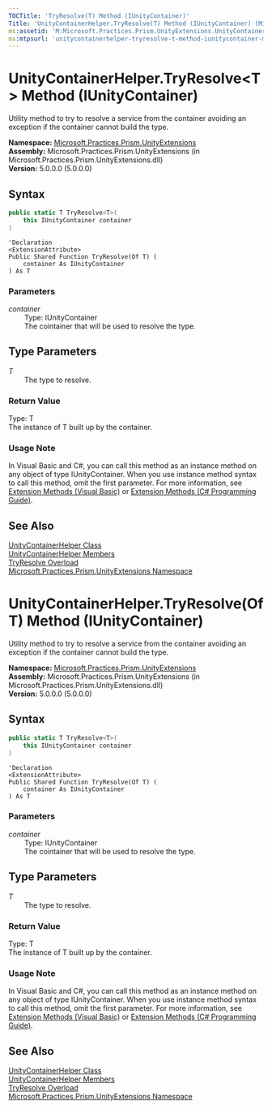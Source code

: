 ```yaml
---
TOCTitle: 'TryResolve(T) Method (IUnityContainer)'
Title: 'UnityContainerHelper.TryResolve(T) Method (IUnityContainer) (Microsoft.Practices.Prism.UnityExtensions)'
ms:assetid: 'M:Microsoft.Practices.Prism.UnityExtensions.UnityContainerHelper.TryResolve\`\`1(Microsoft.Practices.Unity.IUnityContainer)'
ms:mtpsurl: 'unitycontainerhelper-tryresolve-t-method-iunitycontainer-mspp-unityextensions.md'
---
```


# UnityContainerHelper.TryResolve&lt;T&gt; Method (IUnityContainer)

Utility method to try to resolve a service from the container avoiding an exception if the container cannot build the type.

**Namespace:** [Microsoft.Practices.Prism.UnityExtensions](/patterns-practices/reference/mspp-unityextensions-namespace)  
**Assembly:** Microsoft.Practices.Prism.UnityExtensions (in Microsoft.Practices.Prism.UnityExtensions.dll)  
**Version:** 5.0.0.0 (5.0.0.0)

## Syntax
```C#
public static T TryResolve<T>(
	this IUnityContainer container
)

```
```VB
'Declaration
<ExtensionAttribute> 
Public Shared Function TryResolve(Of T) ( 
	container As IUnityContainer
) As T
```

### Parameters

*container*  
&nbsp;&nbsp;&nbsp;&nbsp;&nbsp;&nbsp;&nbsp;&nbsp;Type: IUnityContainer   
&nbsp;&nbsp;&nbsp;&nbsp;&nbsp;&nbsp;&nbsp;&nbsp;The cointainer that will be used to resolve the type.

## Type Parameters


*T*  
&nbsp;&nbsp;&nbsp;&nbsp;&nbsp;&nbsp;&nbsp;&nbsp;The type to resolve.

### Return Value

Type: T   
The instance of T built up by the container.
### Usage Note

In Visual Basic and C\#, you can call this method as an instance method on any object of type IUnityContainer. When you use instance method syntax to call this method, omit the first parameter. For more information, see [Extension Methods (Visual Basic)](http://msdn.microsoft.com/en-us/library/bb384936.aspx) or [Extension Methods (C\# Programming Guide)](http://msdn.microsoft.com/en-us/library/bb383977.aspx).

## See Also

[UnityContainerHelper Class](/patterns-practices/reference/unitycontainerhelper-class-mspp-unityextensions)  
[UnityContainerHelper Members](/patterns-practices/reference/unitycontainerhelper-members-mspp-unityextensions)  
[TryResolve Overload](/patterns-practices/reference/unitycontainerhelper-tryresolve-method-mspp-unityextensions)  
[Microsoft.Practices.Prism.UnityExtensions Namespace](/patterns-practices/reference/mspp-unityextensions-namespace)  

# UnityContainerHelper.TryResolve(Of T) Method (IUnityContainer)

Utility method to try to resolve a service from the container avoiding an exception if the container cannot build the type.

**Namespace:** [Microsoft.Practices.Prism.UnityExtensions](/patterns-practices/reference/mspp-unityextensions-namespace)  
**Assembly:** Microsoft.Practices.Prism.UnityExtensions (in Microsoft.Practices.Prism.UnityExtensions.dll)  
**Version:** 5.0.0.0 (5.0.0.0)

## Syntax
```C#
public static T TryResolve<T>(
	this IUnityContainer container
)

```
```VB
'Declaration
<ExtensionAttribute> 
Public Shared Function TryResolve(Of T) ( 
	container As IUnityContainer
) As T
```

### Parameters

*container*  
&nbsp;&nbsp;&nbsp;&nbsp;&nbsp;&nbsp;&nbsp;&nbsp;Type: IUnityContainer   
&nbsp;&nbsp;&nbsp;&nbsp;&nbsp;&nbsp;&nbsp;&nbsp;The cointainer that will be used to resolve the type.

## Type Parameters


*T*  
&nbsp;&nbsp;&nbsp;&nbsp;&nbsp;&nbsp;&nbsp;&nbsp;The type to resolve.

### Return Value

Type: T   
The instance of T built up by the container.
### Usage Note

In Visual Basic and C\#, you can call this method as an instance method on any object of type IUnityContainer. When you use instance method syntax to call this method, omit the first parameter. For more information, see [Extension Methods (Visual Basic)](http://msdn.microsoft.com/en-us/library/bb384936.aspx) or [Extension Methods (C\# Programming Guide)](http://msdn.microsoft.com/en-us/library/bb383977.aspx).

## See Also

[UnityContainerHelper Class](/patterns-practices/reference/unitycontainerhelper-class-mspp-unityextensions)  
[UnityContainerHelper Members](/patterns-practices/reference/unitycontainerhelper-members-mspp-unityextensions)  
[TryResolve Overload](/patterns-practices/reference/unitycontainerhelper-tryresolve-method-mspp-unityextensions)  
[Microsoft.Practices.Prism.UnityExtensions Namespace](/patterns-practices/reference/mspp-unityextensions-namespace)  

